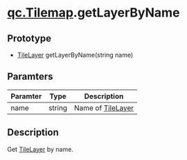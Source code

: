 # [qc.Tilemap](CTilemap.md).getLayerByName

## Prototype
* [TileLayer](CTileLayer.md) getLayerByName(string name)

## Paramters
| Paramter | Type | Description |
| --------- | --------- | --------- |
| name | string | Name of [TileLayer](CTileLayer.md)|

## Description
Get [TileLayer](CTileLayer.md) by name.
